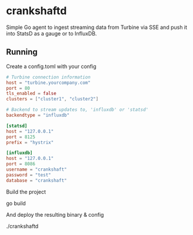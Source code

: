 crankshaftd
===========

Simple Go agent to ingest streaming data from Turbine via SSE and push it into StatsD as a gauge or to InfluxDB.


## Running

Create a config.toml with your config

```toml
# Turbine connection information
host = "turbine.yourcompany.com"
port = 80
tls_enabled = false
clusters = ["cluster1", "cluster2"]

# Backend to stream updates to, 'influxdb' or 'statsd'
backendtype = "influxdb"

[statsd]
host = "127.0.0.1"
port = 8125
prefix = "hystrix"

[influxdb]
host = "127.0.0.1"
port = 8086
username = "crankshaft"
password = "test"
database = "crankshaft"
```

Build the project

  go build
  
And deploy the resulting binary & config

  ./crankshaftd
